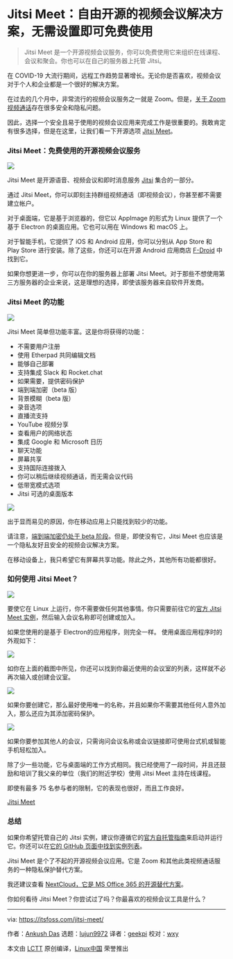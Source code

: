 [#]: collector: (lujun9972)
[#]: translator: (geekpi)
[#]: reviewer: (wxy)
[#]: publisher: ( )
[#]: url: ( )
[#]: subject: (Jitsi Meet: A Free & Open Source Video Conferencing Solution That is Also Free to Use Without Any Set Up)
[#]: via: (https://itsfoss.com/jitsi-meet/)
[#]: author: (Ankush Das https://itsfoss.com/author/ankush/)

Jitsi Meet：自由开源的视频会议解决方案，无需设置即可免费使用
======

> Jitsi Meet 是一个开源视频会议服务，你可以免费使用它来组织在线课程、会议和聚会。你也可以在自己的服务器上托管 Jitsi。

在 COVID-19 大流行期间，远程工作趋势显著增长。无论你是否喜欢，视频会议对于个人和企业都是一个很好的解决方案。

在过去的几个月中，非常流行的视频会议服务之一就是 Zoom。但是，[关于 Zoom 视频通话][1]存在很多安全和隐私问题。

因此，选择一个安全且易于使用的视频会议应用来完成工作是很重要的。我敢肯定有很多选择，但是在这里，让我们看一下开源选项 [Jitsi Meet][2]。

### Jitsi Meet：免费使用的开源视频会议服务

![][3]

Jitsi Meet 是开源语音、视频会议和即时消息服务 [Jitsi][4] 集合的一部分。

通过 Jitsi Meet，你可以即刻主持群组视频通话（即视频会议），你甚至都不需要建立帐户。

对于桌面端，它是基于浏览器的，但它以 AppImage 的形式为 Linux 提供了一个基于 Electron 的桌面应用。它也可以用在 Windows 和 macOS 上。

对于智能手机，它提供了 iOS 和 Android 应用，你可以分别从 App Store 和 Play Store 进行安装。除了这些，你还可以在开源 Android 应用商店 [F-Droid][5] 中找到它。

如果你想更进一步，你可以在你的服务器上部署 Jitsi Meet。对于那些不想使用第三方服务器的企业来说，这是理想的选择，即使该服务器来自软件开发商。

### Jitsi Meet 的功能

![][6]

Jitsi Meet 简单但功能丰富。这是你将获得的功能：

  * 不需要用户注册
  * 使用 Etherpad 共同编辑文档
  * 能够自己部署
  * 支持集成 Slack 和 Rocket.chat
  * 如果需要，提供密码保护
  * 端到端加密（beta 版）
  * 背景模糊（beta 版）
  * 录音选项
  * 直播流支持
  * YouTube 视频分享
  * 查看用户的网络状态
  * 集成 Google 和 Microsoft 日历
  * 聊天功能
  * 屏幕共享
  * 支持国际连接拨入
  * 你可以稍后继续视频通话，而无需会议代码
  * 低带宽模式选项
  * Jitsi 可选的桌面版本

![][7]

出于显而易见的原因，你在移动应用上只能找到较少的功能。

请注意，[端到端加密仍处于 beta 阶段][8]。但是，即使没有它，Jitsi Meet 也应该是一个隐私友好且安全的视频会议解决方案。

在移动设备上，我只希望它有屏幕共享功能。除此之外，其他所有功能都很好。

### 如何使用 Jitsi Meet？

![][9]

要使它在 Linux 上运行，你不需要做任何其他事情。你只需要前往它的[官方 Jitsi Meet 实例][2]，然后输入会议名称即可创建或加入。

如果您使用的是基于 Electron的应用程序，则完全一样。 使用桌面应用程序时的外观如下：

![](https://i0.wp.com/itsfoss.com/wp-content/uploads/2020/06/jitsi-meet-electron.png?w=800&ssl=1)

如你在上面的截图中所见，你还可以找到你最近使用的会议室的列表，这样就不必再次输入或创建会议室。

![][10]

如果你要创建它，那么最好使用唯一的名称，并且如果你不需要其他任何人意外加入，那么还应为其添加密码保护。

![][11]

如果你要参加其他人的会议，只需询问会议名称或会议链接即可使用台式机或智能手机轻松加入。

除了少一些功能，它与桌面端的工作方式相同。我已经使用了一段时间，并且还鼓励和培训了我父亲的单位（我们的附近学校）使用 Jitsi Meet 主持在线课程。

即使有最多 75 名参与者的限制，它的表现也很好，而且工作良好。

[Jitsi Meet][12]

### 总结

如果你希望托管自己的 Jitsi 实例，建议你遵循它的[官方自托管指南][13]来启动并运行它。你还可以在[它的 GitHub 页面中找到实例列表][14]。

Jitsi Meet 是个了不起的开源视频会议应用。它是 Zoom 和其他此类视频通话服务的一种隐私保护替代方案。

我还建议查看 [NextCloud，它是 MS Office 365 的开源替代方案][15]。

你如何看待 Jitsi Meet？你尝试过了吗？你最喜欢的视频会议工具是什么？

--------------------------------------------------------------------------------

via: https://itsfoss.com/jitsi-meet/

作者：[Ankush Das][a]
选题：[lujun9972][b]
译者：[geekpi](https://github.com/geekpi)
校对：[wxy](https://github.com/wxy)

本文由 [LCTT](https://github.com/LCTT/TranslateProject) 原创编译，[Linux中国](https://linux.cn/) 荣誉推出

[a]: https://itsfoss.com/author/ankush/
[b]: https://github.com/lujun9972
[1]: https://www.tomsguide.com/news/zoom-security-privacy-woes
[2]: https://meet.jit.si/
[3]: https://i2.wp.com/itsfoss.com/wp-content/uploads/2020/06/jitsi-meet-screenshot.png?ssl=1
[4]: https://jitsi.org/
[5]: https://f-droid.org/en/packages/org.jitsi.meet/
[6]: https://i2.wp.com/itsfoss.com/wp-content/uploads/2020/06/jitsi-meet-smartphones.jpg?ssl=1
[7]: https://i2.wp.com/itsfoss.com/wp-content/uploads/2020/06/jitsi-options-desktop.png?ssl=1
[8]: https://jitsi.org/blog/e2ee/
[9]: https://i2.wp.com/itsfoss.com/wp-content/uploads/2020/06/jitsi-meet-use.resized.png?ssl=1
[10]: https://i2.wp.com/itsfoss.com/wp-content/uploads/2020/06/jitsi-meet-browser-screenshot.png?ssl=1
[11]: https://i0.wp.com/itsfoss.com/wp-content/uploads/2020/06/jitsi-meet-password.png?ssl=1
[12]: https://meet.jit.si
[13]: https://jitsi.github.io/handbook/docs/devops-guide/devops-guide-quickstart
[14]: https://github.com/jitsi/jitsi-meet/wiki/Jitsi-Meet-Instances
[15]: https://itsfoss.com/nextcloud/
